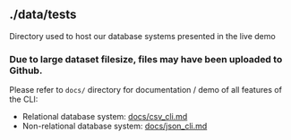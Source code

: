 ## ./data/tests 
Directory used to host our database systems presented in the live demo
### Due to large dataset filesize, files may have been uploaded to Github. 
Please refer to `docs/` directory for documentation / demo of all features of the CLI:
- Relational database system: [docs/csv_cli.md](../../docs/csv_cli.md)
- Non-relational database system: [docs/json_cli.md](../../docs/json_cli.md)
